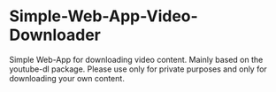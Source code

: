 # Simple-Web-App-Video-Downloader
Simple Web-App for downloading video content. Mainly based on the youtube-dl package. Please use only for private purposes and only for downloading your own content. 
